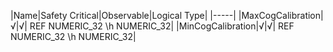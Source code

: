 ﻿

|Name|Safety Critical|Observable|Logical Type|
|-----|
|MaxCogCalibration|√|√| REF NUMERIC_32 \h NUMERIC_32|
|MinCogCalibration|√|√| REF NUMERIC_32 \h NUMERIC_32|


